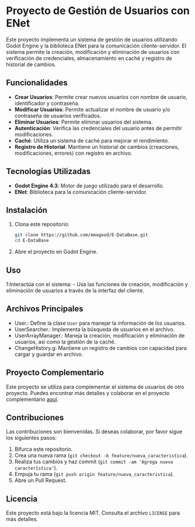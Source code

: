 # Proyecto de Gestión de Usuarios con ENet

Este proyecto implementa un sistema de gestión de usuarios utilizando Godot Engine y la biblioteca ENet para la comunicación cliente-servidor. El sistema permite la creación, modificación y eliminación de usuarios con verificación de credenciales, almacenamiento en caché y registro de historial de cambios.

## Funcionalidades

- **Crear Usuarios**: Permite crear nuevos usuarios con nombre de usuario, identificador y contraseña.
- **Modificar Usuarios**: Permite actualizar el nombre de usuario y/o contraseña de usuarios verificados.
- **Eliminar Usuarios**: Permite eliminar usuarios del sistema.
- **Autenticación**: Verifica las credenciales del usuario antes de permitir modificaciones.
- **Caché**: Utiliza un sistema de caché para mejorar el rendimiento.
- **Registro de Historial**: Mantiene un historial de cambios (creaciones, modificaciones, errores) con registro en archivo.

## Tecnologías Utilizadas

- **Godot Engine 4.3**: Motor de juego utilizado para el desarrollo.
- **ENet**: Biblioteca para la comunicación cliente-servidor.


## Instalación

1. Clona este repositorio:
    ```sh
    git clone https://github.com/emagood/E-DataBase.git
    cd E-DataBase
    ```

2. Abre el proyecto en Godot Engine.

## Uso

1:Interactúa con el sistema:
    - Usa las funciones de creación, modificación y eliminación de usuarios a través de la interfaz del cliente.

## Archivos Principales

- User.: Define la clase `User` para manejar la información de los usuarios.
- UserSearcher.: Implementa la búsqueda de usuarios en el archivo.
- UserArrayManager.: Maneja la creación, modificación y eliminación de usuarios, así como la gestión de la caché.
- ChangeHistory.g: Mantiene un registro de cambios con capacidad para cargar y guardar en archivo.

## Proyecto Complementario

Este proyecto se utiliza para complementar el sistema de usuarios de otro proyecto. Puedes encontrar más detalles y colaborar en el proyecto complementario [aquí](https://github.com/emagood/Enet-Godot-Multi-User.git).

## Contribuciones

Las contribuciones son bienvenidas. Si deseas colaborar, por favor sigue los siguientes pasos:

1. Bifurca este repositorio.
2. Crea una nueva rama (`git checkout -b feature/nueva_caracteristica`).
3. Realiza tus cambios y haz commit (`git commit -am 'Agrega nueva característica'`).
4. Empuja tu rama (`git push origin feature/nueva_caracteristica`).
5. Abre un Pull Request.

## Licencia

Este proyecto está bajo la licencia MIT. Consulta el archivo `LICENSE` para más detalles.





 

